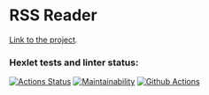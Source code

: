 # RSS Reader

[Link to the project](frontend-project-11-beryl-six.vercel.app).

### Hexlet tests and linter status:
[![Actions Status](https://github.com/bril95/frontend-project-11/actions/workflows/hexlet-check.yml/badge.svg)](https://github.com/bril95/frontend-project-11/actions)
[![Maintainability](https://api.codeclimate.com/v1/badges/3fa2e5d387d5167bae8c/maintainability)](https://codeclimate.com/github/bril95/frontend-project-11/maintainability)
[![Github Actions](https://github.com/bril95/frontend-project-11/actions/workflows/steps.yml/badge.svg)]()